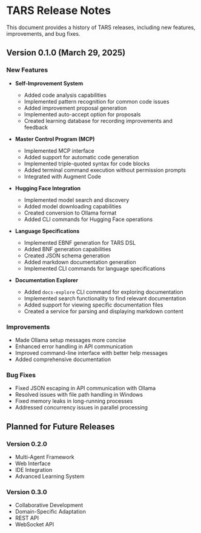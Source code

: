 # TARS Release Notes

This document provides a history of TARS releases, including new features, improvements, and bug fixes.

## Version 0.1.0 (March 29, 2025)

### New Features

- **Self-Improvement System**
  - Added code analysis capabilities
  - Implemented pattern recognition for common code issues
  - Added improvement proposal generation
  - Implemented auto-accept option for proposals
  - Created learning database for recording improvements and feedback

- **Master Control Program (MCP)**
  - Implemented MCP interface
  - Added support for automatic code generation
  - Implemented triple-quoted syntax for code blocks
  - Added terminal command execution without permission prompts
  - Integrated with Augment Code

- **Hugging Face Integration**
  - Implemented model search and discovery
  - Added model downloading capabilities
  - Created conversion to Ollama format
  - Added CLI commands for Hugging Face operations

- **Language Specifications**
  - Implemented EBNF generation for TARS DSL
  - Added BNF generation capabilities
  - Created JSON schema generation
  - Added markdown documentation generation
  - Implemented CLI commands for language specifications

- **Documentation Explorer**
  - Added `docs-explore` CLI command for exploring documentation
  - Implemented search functionality to find relevant documentation
  - Added support for viewing specific documentation files
  - Created a service for parsing and displaying markdown content

### Improvements

- Made Ollama setup messages more concise
- Enhanced error handling in API communication
- Improved command-line interface with better help messages
- Added comprehensive documentation

### Bug Fixes

- Fixed JSON escaping in API communication with Ollama
- Resolved issues with file path handling in Windows
- Fixed memory leaks in long-running processes
- Addressed concurrency issues in parallel processing

## Planned for Future Releases

### Version 0.2.0

- Multi-Agent Framework
- Web Interface
- IDE Integration
- Advanced Learning System

### Version 0.3.0

- Collaborative Development
- Domain-Specific Adaptation
- REST API
- WebSocket API
